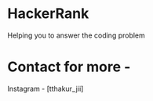 # HackerRank
Helping you to answer the coding problem

# Contact for more -
 Instagram - [tthakur_jii]
